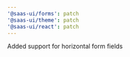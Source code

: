 ```yaml
---
'@saas-ui/forms': patch
'@saas-ui/theme': patch
'@saas-ui/react': patch
---
```


Added support for horizontal form fields
